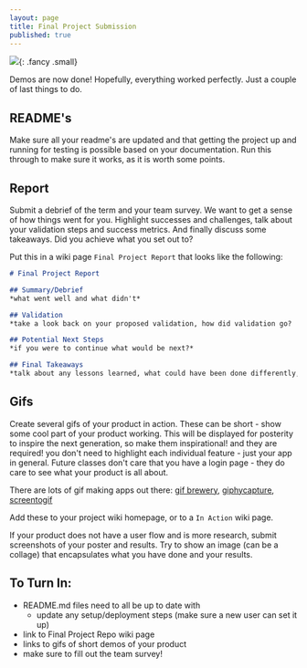 ```yaml
---
layout: page
title: Final Project Submission
published: true
---
```


![](https://media.giphy.com/media/BQAk13taTaKYw/giphy.gif){: .fancy .small}


Demos are now done!  Hopefully, everything worked perfectly.  Just a couple of last things to do.  

## README's
Make sure all your readme's are updated and that getting the project up and running for testing is possible based on your documentation. Run this through to make sure it works, as it is worth some points.

## Report
Submit a debrief of the term and your team survey.  We want to get a sense of how things went for you.  Highlight successes and challenges, talk about your validation steps and success metrics. And finally discuss some takeaways. Did you achieve what you set out to?

Put this in a wiki page `Final Project Report` that looks like the following: 

```markdown
# Final Project Report 

## Summary/Debrief 
*what went well and what didn't*

## Validation 
*take a look back on your proposed validation, how did validation go?  talk about any success metrics achieved and the challenges of those not*

## Potential Next Steps
*if you were to continue what would be next?*

## Final Takeaways
*talk about any lessons learned, what could have been done differently, hopes for the future, what you really enjoyed*

```

## Gifs
Create several gifs of your product in action. These can be short - show some cool part of your product working. This will be displayed for posterity to inspire the next generation, so make them inspirational! and they are required! you don't need to highlight each individual feature - just your app in general. Future classes don't care that you have a login page - they do care to see what your product is all about.

There are lots of gif making apps out there: [gif brewery](https://gfycat.com/gifbrewery), [giphycapture](https://giphy.com/apps/giphycapture), [screentogif](http://www.screentogif.com/)

Add these to your project wiki homepage, or to a `In Action` wiki page. 

If your product does not have a user flow and is more research, submit screenshots of your poster and results. Try to show an image (can be a collage) that encapsulates what you have done and your results.

## To Turn In:

* README.md files need to all be up to date with
  * update any setup/deployment steps (make sure a new user can set it up)
* link to Final Project Repo wiki page
* links to gifs of short demos of your product
* make sure to fill out the team survey!
